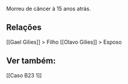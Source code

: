 Morreu de câncer à 15 anos atrás.

## Relações
[[Gael Gilies]] > Filho
[[Olavo Gilies]] > Esposo

## Ver também:
[[Caso B23 1]]
